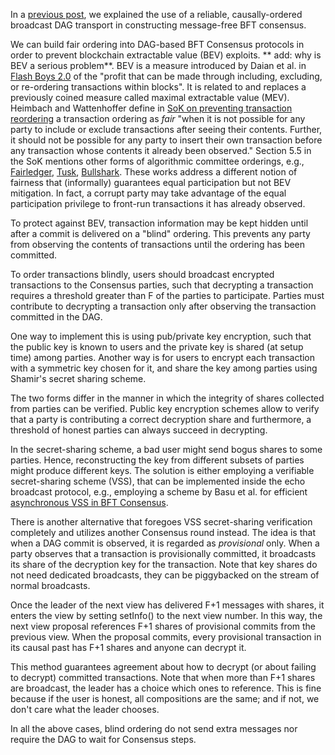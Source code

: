 In a [previous post](..), we explained the use of a reliable, causally-ordered broadcast DAG transport 
in constructing message-free BFT consensus.

We can build fair ordering into DAG-based BFT Consensus protocols
in order to prevent blockchain extractable value (BEV) exploits.
** add: why is BEV a serious problem**.
BEV is a measure introduced by Daian et al. in
[Flash Boys 2.0](https://ieeexplore.ieee.org/document/9152675)
of the "profit that can be made through including, excluding, or re-ordering transactions within blocks". 
It is related to and replaces a previously coined measure called maximal extractable value (MEV).
Heimbach and Wattenhoffer define 
in [SoK on preventing transaction reordering](https://arxiv.org/pdf/2203.11520.pdf)
a transaction ordering as _fair_ "when it is not possible
for any party to include or exclude transactions after seeing their
contents. Further, it should not be possible for any party to insert
their own transaction before any transaction whose contents it
already been observed." 
Section 5.5 in the SoK mentions other forms of algorithmic committee orderings, e.g., 
[Fairledger](),
[Tusk](),
[Bullshark](). 
These works address a different notion of fairness that (informally) guarantees equal participation but not BEV mitigation. 
In fact, a corrupt party may take advantage of the equal participation privilege to front-run transactions it has already observed.

To protect against BEV, transaction information may be kept hidden until after a commit is delivered on a "blind" ordering. 
This prevents any party from observing the contents of transactions until the ordering has been committed.

To order transactions blindly, 
users should broadcast encrypted transactions to the Consensus parties, 
such that decrypting a transaction requires a threshold greater than F of the parties to participate. 
Parties must contribute to decrypting a transaction only after observing the transaction committed in the DAG.

One way to implement this is using pub/private key encryption, 
such that the public key is known to users and the private key is shared (at setup time) among parties.
Another way is for users to encrypt each transaction with a symmetric key chosen for it, 
and share the key among parties using Shamir's secret sharing scheme.

The two forms differ in the manner in which the integrity of shares collected from parties can be verified.
Public key encryption schemes allow to verify that a party is contributing a correct decryption share and furthermore, 
a threshold of honest parties can always succeed in decrypting. 

In the secret-sharing scheme,
a bad user might send bogus shares to some parties.
Hence, reconstructing the key from different subsets of parties might produce different keys. 
The solution is either employing a verifiable secret-sharing scheme (VSS),
that can be implemented inside the echo broadcast protocol, e.g., 
employing a scheme by Basu et al. for efficient
[asynchronous VSS in BFT Consensus](https://dahliamalkhi.github.io/files/T3P-CCS19.pdf).

There is another alternative that foregoes VSS secret-sharing verification completely and utilizes another Consensus round instead. 
The idea is that when a DAG commit is observed, it is regarded as _provisional_ only. 
When a party observes that a transaction is provisionally committed, it broadcasts
its share of the decryption key for the transaction.
Note that key shares do not need dedicated broadcasts, they can be piggybacked on the stream of normal broadcasts. 

Once the leader of the next view has delivered F+1 messages with shares, it
enters the view by setting setInfo() to the next view number.
In this way, the next view proposal references F+1 shares of provisional commits from the previous view.
When the proposal commits,
every provisional transaction in its causal past has F+1 shares and
anyone can decrypt it.

This method guarantees agreement about how to decrypt (or about failing to decrypt) committed transactions.
Note that when more than F+1 shares are broadcast, the leader has a choice which ones to reference. 
This is fine because if the user is honest, all compositions are the same; and if not, we don't care what the leader chooses.


In all the above cases, blind ordering do not send extra messages nor require the DAG to wait for Consensus steps. 

